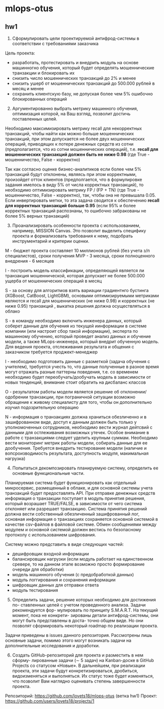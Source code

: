 # mlops-otus

## hw1

1. Сформулировать цели проектируемой антифрод-системы в соответствии с требованиями заказчика

 Цель проекта: 
- разработать, протестировать и внедрить модуль на основе машинногно обучения, который будет определять мошеннические транзакции и блокировать их
 - снизить число мошеннических транзакций до 2% и менее
 - снизить ушерб от мошеннических транзакций до 500.000 рублей в месяц и менее
 - сохранить клиентскую базу, не допуская более чем 5% ошибочно блокированных операций


 2. Аргументированно выбрать метрику машинного обучения, оптимизация которой, на Ваш взгляд, позволит достичь поставленных целей.
 
 Необходимо максимизировать метрику recall для некорректных транзакций, чтобы найти как можно больше мошеннических транзакций, при этом допускается не более двух мошеннических операций, приводящих к потере денежных средств из сотни (предполагается, что из сотни мошеннических операций), т.е. **recall для мошеннических транзакций должен быть не ниже 0.98** (где True - мошенничество, False - корректно)

 Так как согласно оценке бизнес-аналитиков если более чем 5% транзакций будут отклонены, являясь при этом корректными, произойдет отток клиентов (предполгается, что в формулировке задания имелось в виду 5% от числа корректных транзакций), то необходимо оптимизировать метрику FP / (FP + TN) (где True - мошенничество, False - корректно), так, чтобы она не превышала 0.05. Если инвертировать метки, то эта задача сводится к обеспечению **recall для корректных транзакций больше 0.95** (если 95% и более корректных транзакций распознаны, то ошибочно забракованы не более 5% верных транзакций)


 3. Проанализировать особенности проекта с использованием, например, MISSION Canvas. Это позволит выделить специфику проекта и формализовать требования к нему, подобрать инструментарий и критерии оценки.

 M - бюджет проекта составляет 10 миллионов рублей (без учета з/п специалистов), сроки получения MVP - 3 месяца, сроки полноценного внедрения - 6 месяцев
 
 I - построить модель классификации, определяющей является ли транзакция мошеннической, которая допускает не более 500.000 ущерба от мошеннических операций в месяц
 
 S - за основу для алгоритмов взять вариации градиентнго бустинга (XGBoost, CatBoost, LightGBM), основыми оптимизируемыми метриками являются 
  и recall для мошеннических (не ниже 0.98) и корректных (не ниже 0.95) транзакций , выкатка решения должна осуществляться в облако
 
 S - в команду необходимо включить инженера данных, который соберет данные для обучения из текущей иинформации в системе компании (или настроит сбор такой информации), эксперта по машинному обучению, который проведет анализ данных и обучение модели, а также MLops-инженера, который внедрит обученную модель. Для ведения проекта, отслеживания результата и общения с заказчиком требуется проджект-менеджер
 
 I - необходимо подготовить данные с разметкой (задача обучения с учителем), требуется учесть то, что данные полученные в разное время могут отражать разные паттерны поведения, т.е. со временем необходимо будет переобучать/дообучать модель в зависимости от новых тенденций, внимание стоит обратить на дисбаланс классов
 
 O - результатом работы модели является решение об отклонении/одобрении транзакции, при пограничной ситуации возможно обращение к живому специалисту для того, чтобы он дополнительно изучил подозрительную операцию 

 N - информация о транзакциях должна храниться обезличенно и в зашифрованном виде, доступ к данным должен быть только у уполномоченных сотрудников, необходимо вести журнал дейтсвий с данными для остлеживания возможных утечек. Особое внимание в работе с транзакциями следует уделить крупным суммам. Необходимо вести мониторинг метрик работы модели, собирать данные для ее дообучения. Требуется внедрить тестирование модели (наличие и вопсроизводимость результата, доступность модуля, макимальная нагрузка)

 4. Попытаться декомпозировать планируемую систему, определить ее основные функциональные части.

 Планируемая система будет функционировать как отдельный микросервис, размещенный в облаке, и для основной системы учета транзакций будет предоставлять API. При отправке денежных средств информация о транзакции поступает в модуль принятия решения, который возрашает TRUE/FALSE, в зависимости от чего система отклоняет или разрешает транзакцию. Система принятия решений должна вести собственный обезличенный зашифрованный лог, основная информация о транзакциях сохраняется основной системой в качестве csv-файлов в файловой системе. Обмен сообщениями между модулем и основной системой должен вестись по безопасному протоколу с использованием шифрования.

Систему можно представить в виде следующих частей:
 - дешифровщик входной информации
 - балансировщик нагрузки (если модуль работает на единственном сревере, то на данном этапе возможно просто формирование очереди для обработки)
 - модель машинного обучения (с предобработкой данных)
 - модуль логгирования и сохранения информации
 - шифровщик данных для отправки ответа
 - модуль тестирования

5. Определить задачи, решение которых необходимо для достижения по- ставленных целей с учетом проведенного анализа. Задачи рекомендуется фор- мулировать по принципу S.M.A.R.T. На текущий момент, пока не конкрети- зированы детали антифрод-системы, они могут быть представлены в доста- точно общем виде. Но они позволят сформировать некоторый roadmap по реализации проекта.

Задачи приведены в issues данного репозитория. Рассмотрены лишь основные задачи, помимо этого могут возникать задачи на дополнительные исследования и доработки.

6. Создать GitHub-репозиторий для проекта и разместить в нем сформу- лированные задачи (∼ 5 задач) на Kanban-доске в GitHub Projects со статусом «Новые». В дальнейшем, при реализации проекта, эти задачи будут конкретизироваться, дробиться, видоизменяться и выполняться. Их статус тоже будет изменяться, что позволит Вам наглядно оценивать степень завершенности проекта.

Репозиторий: https://github.com/lovets18/mlops-otus (ветка hw1)
Проект: https://github.com/users/lovets18/projects/1
